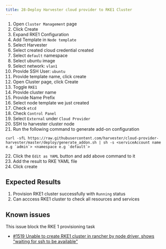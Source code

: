 ```yaml
---
title: 28-Deploy Harvester cloud provider to RKE1 Cluster	
---
```

1. Open `Cluster Management` page
2. Click Create 
3. Expand RKE1 Configuration
4. Add Template in `Node template`
5. Select Harvester
6. Select created cloud credential created
7. Select `default` namespace
8. Select ubuntu image 
9. Select network: `vlan1`
10. Provide SSH User: `ubuntu`
11. Provide template name, click create
12. Open Cluster page, click Create
13. Toggle `RKE1`
14. Provide cluster name
15. Provide Name Prefix
16. Select node template we just created
17. Check `etcd`
18. Check `Control Panel`
19. Select `External` under `Cloud Provider`
20. SSH to harvester cluster node 
21. Run the following command to generate add-on configuration 
```
curl -sfL https://raw.githubusercontent.com/harvester/cloud-provider-harvester/master/deploy/generate_addon.sh | sh -s <serviceAccount name e.g `admin`> <namespace e.g `default`>
```
22. Click the ```Edit as YAML``` button and add above command to it
23. Add the result to RKE YAML file 
24. Click create

## Expected Results
1. Provision RKE1 cluster successfully with `Running` status
2. Can acccess RKE1 cluster to check all resources and services

## Known issues
This issue block the RKE 1 provisioning task
- [#1519 Unable to create RKE1 cluster in rancher by node driver, shows "waiting for ssh to be available"](https://github.com/harvester/harvester/issues/1519) 